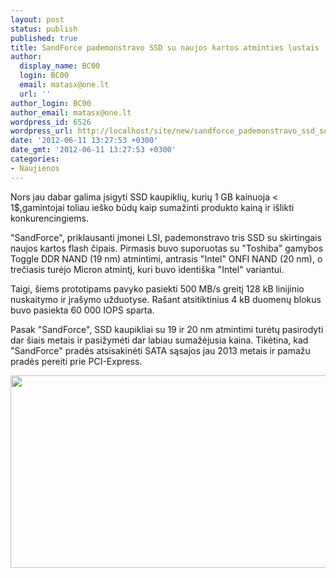 ```yaml
---
layout: post
status: publish
published: true
title: SandForce pademonstravo SSD su naujos kartos atminties lustais
author:
  display_name: BC00
  login: BC00
  email: matasx@one.lt
  url: ''
author_login: BC00
author_email: matasx@one.lt
wordpress_id: 6526
wordpress_url: http://localhost/site/new/sandforce_pademonstravo_ssd_su_naujos_kartos_atminties_lustais/
date: '2012-06-11 13:27:53 +0300'
date_gmt: '2012-06-11 13:27:53 +0300'
categories:
- Naujienos
---
```

<p>
	Nors jau dabar galima įsigyti SSD kaupiklių, kurių 1 GB kainuoja &lt; 1$,gamintojai toliau ie&scaron;ko būdų kaip sumažinti produkto kainą ir i&scaron;likti konkurencingiems.</p>
<p>
	&quot;SandForce&quot;, priklausanti įmonei LSI, pademonstravo tris SSD su skirtingais naujos kartos flash čipais. Pirmasis buvo suporuotas su &quot;Toshiba&quot; gamybos Toggle DDR NAND (19 nm) atmintimi, antrasis &quot;Intel&quot; ONFI NAND (20 nm), o trečiasis turėjo Micron atmintį, kuri buvo identi&scaron;ka &quot;Intel&quot; variantui.</p>
<p>
	Taigi, &scaron;iems prototipams pavyko pasiekti 500 MB/s greitį 128 kB linijinio nuskaitymo ir įra&scaron;ymo užduotyse. Ra&scaron;ant atsitiktinius 4 kB duomenų blokus buvo pasiekta 60 000 IOPS sparta.</p>
<p>
	Pasak &quot;SandForce&quot;, SSD kaupikliai su 19 ir 20 nm atmintimi turėtų pasirodyti dar &scaron;iais metais ir pasižymėti dar labiau sumažėjusia kaina. Tikėtina, kad &quot;SandForce&quot; pradės atsisakinėti SATA sąsajos jau 2013 metais ir pamažu pradės pereiti prie PCI-Express.</p>
<p>
	<img alt="" src="http://technews.lt/userfiles/micron.jpg" style="width: 520px; height: 308px;" /></p>
